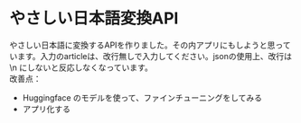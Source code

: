 # やさしい日本語変換API
やさしい日本語に変換するAPIを作りました。その内アプリにもしようと思っています。入力のarticleは、改行無しで入力してください。jsonの使用上、改行は \n にしないと反応しなくなっています。  
改善点：
- Huggingface のモデルを使って、ファインチューニングをしてみる
- アプリ化する
